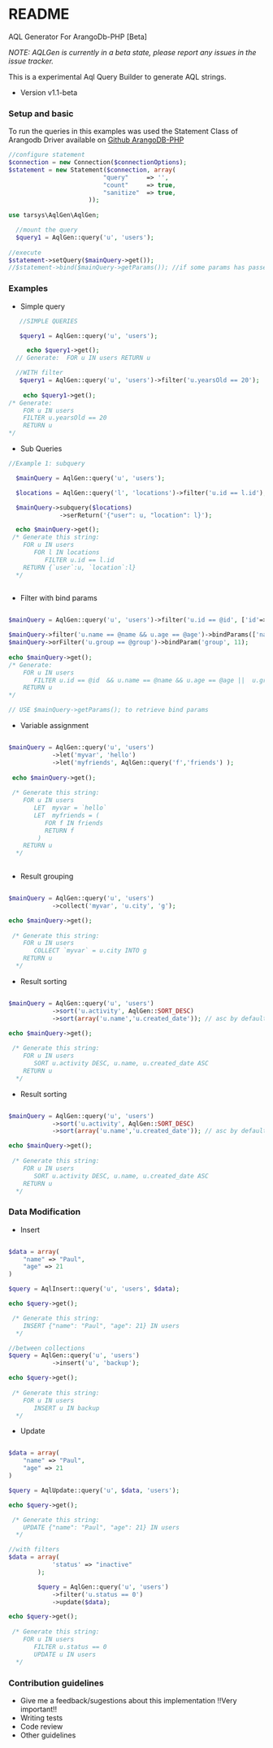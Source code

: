 # README #

AQL Generator For ArangoDb-PHP   [Beta]

*NOTE: AQLGen is currently in a beta state, please report any issues in the issue tracker.*

This is a experimental Aql Query Builder to generate AQL strings.

* Version v1.1-beta

### Setup and basic 

 To run the queries in this examples was used the Statement Class of Arangodb Driver available on [Github ArangoDB-PHP](https://github.com/triAGENS/ArangoDB-PHP)

```php
//configure statement
$connection = new Connection($connectionOptions);
$statement = new Statement($connection, array(
                          "query"     => '',
                          "count"     => true,
                          "sanitize"  => true,
                      ));
                      
use tarsys\AqlGen\AqlGen;

  //mount the query
  $query1 = AqlGen::query('u', 'users'); 
    
//execute 
$statement->setQuery($mainQuery->get());
//$statement->bind($mainQuery->getParams()); //if some params has passed
```


### Examples ###
* Simple query
```php
   //SIMPLE QUERIES

   $query1 = AqlGen::query('u', 'users'); 

     echo $query1->get();
  // Generate:  FOR u IN users RETURN u

  //WITH filter
   $query1 = AqlGen::query('u', 'users')->filter('u.yearsOld == 20');
  
    echo $query1->get();
/* Generate: 
    FOR u IN users 
    FILTER u.yearsOld == 20
    RETURN u
*/

```

* Sub Queries

```php
//Example 1: subquery

  $mainQuery = AqlGen::query('u', 'users'); 

  $locations = AqlGen::query('l', 'locations')->filter('u.id == l.id');

  $mainQuery->subquery($locations)
              ->serReturn('{"user": u, "location": l}');

  echo $mainQuery->get();
 /* Generate this string: 
    FOR u IN users 
       FOR l IN locations 
          FILTER u.id == l.id
    RETURN {`user`:u, `location`:l}
  */
  
```

* Filter with bind params

```php

$mainQuery = AqlGen::query('u', 'users')->filter('u.id == @id', ['id'=> 19]); 

$mainQuery->filter('u.name == @name && u.age == @age')->bindParams(['name'=> 'jhon', 'age' => 20]);
$mainQuery->orFilter('u.group == @group')->bindParam('group', 11);
  
echo $mainQuery->get();
/* Generate: 
    FOR u IN users 
       FILTER u.id == @id  && u.name == @name && u.age == @age ||  u.group == @group
    RETURN u
*/

// USE $mainQuery->getParams(); to retrieve bind params

```

* Variable assignment

```php

$mainQuery = AqlGen::query('u', 'users')
            ->let('myvar', 'hello')
            ->let('myfriends', AqlGen::query('f','friends') );
 
 echo $mainQuery->get();
 
 /* Generate this string: 
    FOR u IN users 
       LET  myvar = `hello`
       LET  myfriends = ( 
          FOR f IN friends 
          RETURN f
        )
    RETURN u
  */ 
  
```

* Result grouping

```php

$mainQuery = AqlGen::query('u', 'users')
            ->collect('myvar', 'u.city', 'g');

echo $mainQuery->get();
 
 /* Generate this string: 
    FOR u IN users 
       COLLECT `myvar` = u.city INTO g
    RETURN u
  */

```

* Result sorting

```php

$mainQuery = AqlGen::query('u', 'users')
            ->sort('u.activity', AqlGen::SORT_DESC)
            ->sort(array('u.name','u.created_date')); // asc by default

echo $mainQuery->get();
 
 /* Generate this string: 
    FOR u IN users 
       SORT u.activity DESC, u.name, u.created_date ASC
    RETURN u
  */
```

* Result sorting

```php

$mainQuery = AqlGen::query('u', 'users')
            ->sort('u.activity', AqlGen::SORT_DESC)
            ->sort(array('u.name','u.created_date')); // asc by default

echo $mainQuery->get();
 
 /* Generate this string: 
    FOR u IN users 
       SORT u.activity DESC, u.name, u.created_date ASC
    RETURN u
  */
```

### Data Modification ###

* Insert 

```php

$data = array(
    "name" => "Paul",
    "age" => 21
)

$query = AqlInsert::query('u', 'users', $data); 

echo $query->get();

 /* Generate this string: 
    INSERT {"name": "Paul", "age": 21} IN users    
  */

//between collections
$query = AqlGen::query('u', 'users')
            ->insert('u', 'backup');

echo $query->get();
 
 /* Generate this string: 
    FOR u IN users 
       INSERT u IN backup
  */
```

* Update 

```php

$data = array(
    "name" => "Paul",
    "age" => 21
)

$query = AqlUpdate::query('u', $data, 'users'); 

echo $query->get();

 /* Generate this string: 
    UPDATE {"name": "Paul", "age": 21} IN users    
  */

//with filters 
$data = array(
            'status' => "inactive"
        );

        $query = AqlGen::query('u', 'users')
            ->filter('u.status == 0')
            ->update($data); 

echo $query->get();
 
 /* Generate this string: 
    FOR u IN users 
       FILTER u.status == 0
       UPDATE u IN users
  */
```

### Contribution guidelines ###

* Give me a feedback/sugestions about this implementation !!Very important!!
* Writing tests
* Code review
* Other guidelines
